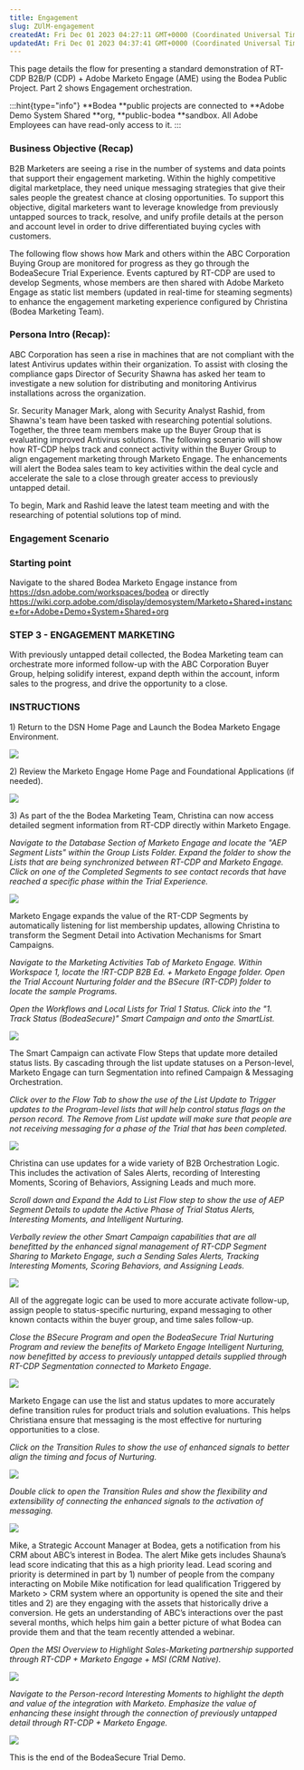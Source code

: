 ```yaml
---
title: Engagement
slug: ZUlM-engagement
createdAt: Fri Dec 01 2023 04:27:11 GMT+0000 (Coordinated Universal Time)
updatedAt: Fri Dec 01 2023 04:37:41 GMT+0000 (Coordinated Universal Time)
---
```


This page details the flow for presenting a standard demonstration of RT-CDP B2B/P (CDP) + Adobe Marketo Engage (AME) using the Bodea Public Project. Part 2 shows Engagement orchestration.

:::hint{type="info"}
**Bodea **public projects are connected to **Adobe Demo System Shared **org, **public-bodea **sandbox. All Adobe Employees can have read-only access to it.
:::

### **Business Objective (Recap)**

B2B Marketers are seeing a rise in the number of systems and data points that support their engagement marketing. Within the highly competitive digital marketplace, they need unique messaging strategies that give their sales people the greatest chance at closing opportunities. To support this objective, digital marketers want to leverage knowledge from previously untapped sources to track, resolve, and unify profile details at the person and account level in order to drive differentiated buying cycles with customers.

The following flow shows how Mark and others within the ABC Corporation Buying Group are monitored for progress as they go through the BodeaSecure Trial Experience. Events captured by RT-CDP are used to develop Segments, whose members are then shared with Adobe Marketo Engage as static list members (updated in real-time for steaming segments) to enhance the engagement marketing experience configured by Christina (Bodea Marketing Team).

### **Persona Intro (Recap):**

ABC Corporation has seen a rise in machines that are not compliant with the latest Antivirus updates within their organization. To assist with closing the compliance gaps Director of Security Shawna has asked her team to investigate a new solution for distributing and monitoring Antivirus installations across the organization.

Sr. Security Manager Mark, along with Security Analyst Rashid, from Shawna's team have been tasked with researching potential solutions. Together, the three team members make up the Buyer Group that is evaluating improved Antivirus solutions. The following scenario will show how RT-CDP helps track and connect activity within the Buyer Group to align engagement marketing through Marketo Engage. The enhancements will alert the Bodea sales team to key activities within the deal cycle and accelerate the sale to a close through greater access to previously untapped detail.

To begin, Mark and Rashid leave the latest team meeting and with the researching of potential solutions top of mind.

### **Engagement Scenario**

### **Starting point**

Navigate to the shared Bodea Marketo Engage instance from <https://dsn.adobe.com/workspaces/bodea> or directly <https://wiki.corp.adobe.com/display/demosystem/Marketo+Shared+instance+for+Adobe+Demo+System+Shared+org>

### **STEP 3 - ENGAGEMENT MARKETING**

With previously untapped detail collected, the Bodea Marketing team can orchestrate more informed follow-up with the ABC Corporation Buyer Group, helping solidify interest, expand depth within the account, inform sales to the progress, and drive the opportunity to a close.

### **INSTRUCTIONS**

1\) Return to the DSN Home Page and Launch the Bodea Marketo Engage Environment.

![](../../assets/jSWWK5QGwTjjRXMFjOlcq_image.png)

2\) Review the Marketo Engage Home Page and Foundational Applications (if needed).

![](../../assets/5Mzhu1HAtygDrs5S2ENs0_image.png)

3\) As part of the the Bodea Marketing Team, Christina can now access detailed segment information from RT-CDP directly within Marketo Engage.

*Navigate to the Database Section of Marketo Engage and locate the "AEP Segment Lists" within the Group Lists Folder. Expand the folder to show the Lists that are being synchronized between RT-CDP and Marketo Engage. Click on one of the Completed Segments to see contact records that have reached a specific phase within the Trial Experience.*

![](../../assets/1DqmesUOlCM95V9nzp31X_image.png)

Marketo Engage expands the value of the RT-CDP Segments by automatically listening for list membership updates, allowing Christina to transform the Segment Detail into Activation Mechanisms for Smart Campaigns.

*Navigate to the Marketing Activities Tab of Marketo Engage. Within Workspace 1, locate the !RT-CDP B2B Ed. + Marketo Engage folder. Open the Trial Account Nurturing folder and the BSecure (RT-CDP) folder to locate the sample Programs.*

*Open the Workflows and Local Lists for Trial 1 Status. Click into the "1. Track Status (BodeaSecure)" Smart Campaign and onto the SmartList.*

![](../../assets/XovjFvHe80-7ddZP4b2nQ_image.png)

The Smart Campaign can activate Flow Steps that update more detailed status lists. By cascading through the list update statuses on a Person-level, Marketo Engage can turn Segmentation into refined Campaign & Messaging Orchestration.

*Click over to the Flow Tab to show the use of the List Update to Trigger updates to the Program-level lists that will help control status flags on the person record. The Remove from List update will make sure that people are not receiving messaging for a phase of the Trial that has been completed.*

![](../../assets/V-RO83LubPzDHOep5G97o_image.png)

Christina can use updates for a wide variety of B2B Orchestration Logic. This includes the activation of Sales Alerts, recording of Interesting Moments, Scoring of Behaviors, Assigning Leads and much more.

*Scroll down and Expand the Add to List Flow step to show the use of AEP Segment Details to update the Active Phase of Trial Status Alerts, Interesting Moments, and Intelligent Nurturing.*

*Verbally review the other Smart Campaign capabilities that are all benefitted by the enhanced signal management of RT-CDP Segment Sharing to Marketo Engage, such a Sending Sales Alerts, Tracking Interesting Moments, Scoring Behaviors, and Assigning Leads.*

![](../../assets/TidzJyJXbAOLjru2gOLgr_image.png)

All of the aggregate logic can be used to more accurate activate follow-up, assign people to status-specific nurturing, expand messaging to other known contacts within the buyer group, and time sales follow-up.

*Close the BSecure Program and open the BodeaSecure Trial Nurturing Program and review the benefits of Marketo Engage Intelligent Nurturing, now benefitted by access to previously untapped details supplied through RT-CDP Segmentation connected to Marketo Engage.*

![](../../assets/kbtJCHoesEM24-QR0sa46_image.png)

Marketo Engage can use the list and status updates to more accurately define transition rules for product trials and solution evaluations. This helps Christiana ensure that messaging is the most effective for nurturing opportunities to a close.

*Click on the Transition Rules to show the use of enhanced signals to better align the timing and focus of Nurturing.*

![](../../assets/_0mwAAU9dgWgwG7yOD3ed_image.png)

*Double click to open the Transition Rules and show the flexibility and extensibility of connecting the enhanced signals to the activation of messaging.*

![](../../assets/1HnCwtRF_4oKuXvg22ZQL_image.png)

Mike, a Strategic Account Manager at Bodea, gets a notification from his CRM about ABC’s interest in Bodea. The alert Mike gets includes Shauna’s lead score indicating that this as a high priority lead. Lead scoring and priority is determined in part by 1) number of people from the company interacting on Mobile Mike notification for lead qualification Triggered by Marketo > CRM system where an opportunity is opened the site and their titles and 2) are they engaging with the assets that historically drive a conversion. He gets an understanding of ABC’s interactions over the past several months, which helps him gain a better picture of what Bodea can provide them and that the team recently attended a webinar.&#x20;

*Open the MSI Overview to Highlight Sales-Marketing partnership supported through RT-CDP + Marketo Engage + MSI (CRM Native).*

![](../../assets/xtxd07N36QlU9mAxdkJP__image.png)

*Navigate to the Person-record Interesting Moments to highlight the depth and value of the integration with Marketo. Emphasize the value of enhancing these insight through the connection of previously untapped detail through RT-CDP + Marketo Engage.*

![](../../assets/HxVe-4xlgug2g3COXWo2c_image.png)

This is the end of the BodeaSecure Trial Demo.
